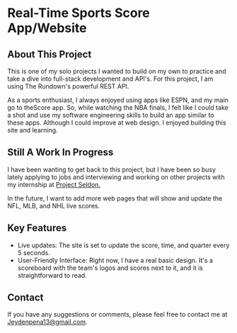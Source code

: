 # Real-Time Sports Score App/Website

## About This Project

This is one of my solo projects I wanted to build on my own to practice and take a dive into full-stack development and API's. For this project, I am using The Rundown's powerful REST API. 

As a sports enthusiast, I always enjoyed using apps like ESPN, and my main go to theScore app. So, while watching the NBA finals, I felt like I could take a shot 
and use my software engineering skills to build an app similar to these apps. Although I could improve at web design. I enjoyed building this
site and learning.

## Still A Work In Progress

I have been wanting to get back to this project, but I have been so busy lately applying to jobs and interviewing and working on other projects with my internship at [Project Seldon.](projectseldon.org)

In the future, I want to add more web pages that will show and update the NFL, MLB, and NHL live scores.

## Key Features

- Live updates: The site is set to update the score, time, and quarter every 5 seconds.
- User-Friendly Interface: Right now, I have a real basic design. It's a scoreboard with the team's logos and scores next to it, and it is straightforward to read.

## Contact

If you have any suggestions or comments, please feel free to contact me at Jeydenpena13@gmail.com.

